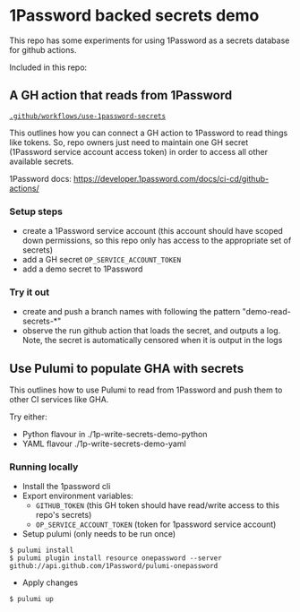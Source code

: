 # 1Password backed secrets demo

This repo has some experiments for using 1Password as a secrets database for github actions.

Included in this repo:

## A GH action that reads from 1Password 

[`.github/workflows/use-1password-secrets`](https://github.com/soapy1/1p-backed-secrets-demo/blob/main/.github/workflows/use-1password-secrets.yaml)

This outlines how you can connect a GH action to 1Password to read things like tokens. So, repo owners just need to maintain one GH secret (1Password service account access token) in order to access all other available secrets.

1Password docs: https://developer.1password.com/docs/ci-cd/github-actions/

### Setup steps

* create a 1Password service account (this account should have scoped down permissions, so this repo only has access to the appropriate set of secrets)
* add a GH secret `OP_SERVICE_ACCOUNT_TOKEN`
* add a demo secret to 1Password

### Try it out

* create and push a branch names with following the pattern "demo-read-secrets-*"
* observe the run github action that loads the secret, and outputs a log. Note, the secret is automatically censored when it is output in the logs 

## Use Pulumi to populate GHA with secrets

This outlines how to use Pulumi to read from 1Password and push them to other CI services like GHA.

Try either:
* Python flavour in ./1p-write-secrets-demo-python
* YAML flavour ./1p-write-secrets-demo-yaml

### Running locally

* Install the 1password cli
* Export environment variables:
  * `GITHUB_TOKEN` (this GH token should have read/write access to this repo's secrets)
  * `OP_SERVICE_ACCOUNT_TOKEN` (token for 1password service account)
*  Setup pulumi (only needs to be run once)
```
$ pulumi install
$ pulumi plugin install resource onepassword --server github://api.github.com/1Password/pulumi-onepassword
```
* Apply changes
```
$ pulumi up
```

